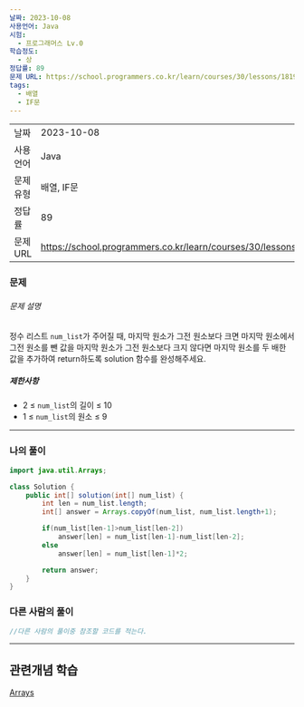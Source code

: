 ```yaml
---
날짜: 2023-10-08
사용언어: Java
시험:
  - 프로그래머스 Lv.0
학습정도:
  - 상
정답률: 89
문제 URL: https://school.programmers.co.kr/learn/courses/30/lessons/181927
tags:
  - 배열
  - IF문
---
```

|        |                                                                  |
| ------ | ---------------------------------------------------------------- |
| 날짜     | 2023-10-08                                                       |
| 사용 언어  | Java                                                             |
| 문제 유형  | 배열, IF문                                                          |
| 정답률    | 89                                                               |
| 문제 URL | https://school.programmers.co.kr/learn/courses/30/lessons/181927 |

### 문제

###### 문제 설명

정수 리스트 `num_list`가 주어질 때, 마지막 원소가 그전 원소보다 크면 마지막 원소에서 그전 원소를 뺀 값을 마지막 원소가 그전 원소보다 크지 않다면 마지막 원소를 두 배한 값을 추가하여 return하도록 solution 함수를 완성해주세요.

##### 제한사항

- 2 ≤ `num_list`의 길이 ≤ 10
- 1 ≤ `num_list`의 원소 ≤ 9

---
### 나의 풀이

```java
import java.util.Arrays;

class Solution {
    public int[] solution(int[] num_list) {
        int len = num_list.length;
        int[] answer = Arrays.copyOf(num_list, num_list.length+1);

        if(num_list[len-1]>num_list[len-2])
            answer[len] = num_list[len-1]-num_list[len-2];
        else
            answer[len] = num_list[len-1]*2;

        return answer;
    }
}
```

### 다른 사람의 풀이

```java
//다른 사람의 풀이중 참조할 코드를 적는다.
```

---
## 관련개념 학습

[Arrays](Arrays.md)